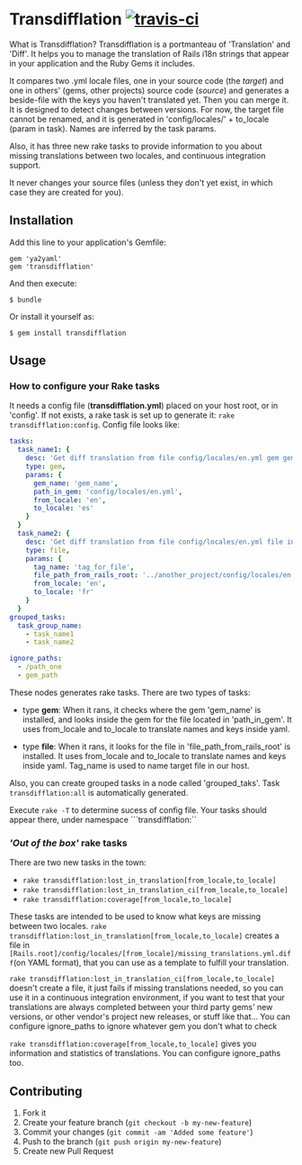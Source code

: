 # Transdifflation [![travis-ci](https://secure.travis-ci.org/Sage/transdifflation.png)](http://travis-ci.org/#!/Sage/transdifflation)

What is Transdifflation? Transdifflation is a portmanteau of 'Translation' and 'Diff'.  It helps you to manage the translation of Rails i18n strings that appear in your application and the Ruby Gems it includes.

It compares two .yml locale files, one in your source code (the *target*) and one in others' (gems, other projects) source code (*source*) and generates a beside-file with the keys you haven't translated yet.
Then you can merge it. It is designed to detect changes between versions. For now, the target file cannot be renamed, and it is generated in 'config/locales/' + to_locale (param in task). Names are inferred by the task params.

Also, it has three new rake tasks to provide information to you about missing translations between two locales, and continuous integration support.

It never changes your source files (unless they don't yet exist, in which case they are created for you). 

## Installation

Add this line to your application's Gemfile:

    gem 'ya2yaml'
    gem 'transdifflation'

And then execute:

    $ bundle

Or install it yourself as:

    $ gem install transdifflation

## Usage

### How to configure your Rake tasks

It needs a config file (**transdifflation.yml**) placed on your host root, or in 'config'. If not exists, a rake task is set up to generate it: ```rake transdifflation:config```. Config file looks like:

```yml
tasks:
  task_name1: {
    desc: 'Get diff translation from file config/locales/en.yml gem gem_name',
    type: gem,
    params: {
      gem_name: 'gem_name',
      path_in_gem: 'config/locales/en.yml',
      from_locale: 'en',
      to_locale: 'es'
    }
  }
  task_name2: {
    desc: 'Get diff translation from file config/locales/en.yml file in file_path',
    type: file,
    params: {
      tag_name: 'tag_for_file',
      file_path_from_rails_root: '../another_project/config/locales/en.yml',
      from_locale: 'en',
      to_locale: 'fr'
    }
  }
grouped_tasks:
  task_group_name: 
    - task_name1
    - task_name2

ignore_paths:
  - /path_one
  - gem_path

```

These nodes generates rake tasks. There are two types of tasks:

*   type **gem**: When it rans, it checks where the gem 'gem_name' is installed, and looks inside the gem for the file located in 'path_in_gem'. It uses from_locale and to_locale to translate names and keys inside yaml.

*   type **file**: When it rans, it looks for the file in 'file_path_from_rails_root' is installed. It uses from_locale and to_locale to translate names and keys inside yaml. Tag_name is used to name target file in our host.

Also, you can create grouped tasks in a node called 'grouped_taks'. Task ```transdifflation:all``` is automatically generated.  

Execute ```rake -T``` to determine sucess of config file. Your tasks should appear there, under namespace ```transdifflation:``


### _'Out of the box'_ rake tasks

There are two new tasks in the town:

*   ```rake transdifflation:lost_in_translation[from_locale,to_locale]```
*   ```rake transdifflation:lost_in_translation_ci[from_locale,to_locale]```
*   ```rake transdifflation:coverage[from_locale,to_locale]```

These tasks are intended to be used to know what keys are missing between two locales. ```rake transdifflation:lost_in_translation[from_locale,to_locale]``` creates a file in ```[Rails.root]/config/locales/[from_locale]/missing_translations.yml.diff```(on YAML format), that you can use as a template to fulfill your translation.

```rake transdifflation:lost_in_translation_ci[from_locale,to_locale]```
doesn't create a file, it just fails if missing translations needed, so
you can use it in a continuous integration environment, if you want to
test that your translations are always completed between your third
party gems' new versions, or other vendor's project new releases, or
stuff like that... You can configure ignore_paths to ignore whatever gem
you don't what to check

```rake transdifflation:coverage[from_locale,to_locale]``` gives you
information and statistics of translations. You can configure
ignore_paths too. 




## Contributing

1. Fork it
2. Create your feature branch (`git checkout -b my-new-feature`)
3. Commit your changes (`git commit -am 'Added some feature'`)
4. Push to the branch (`git push origin my-new-feature`)
5. Create new Pull Request
